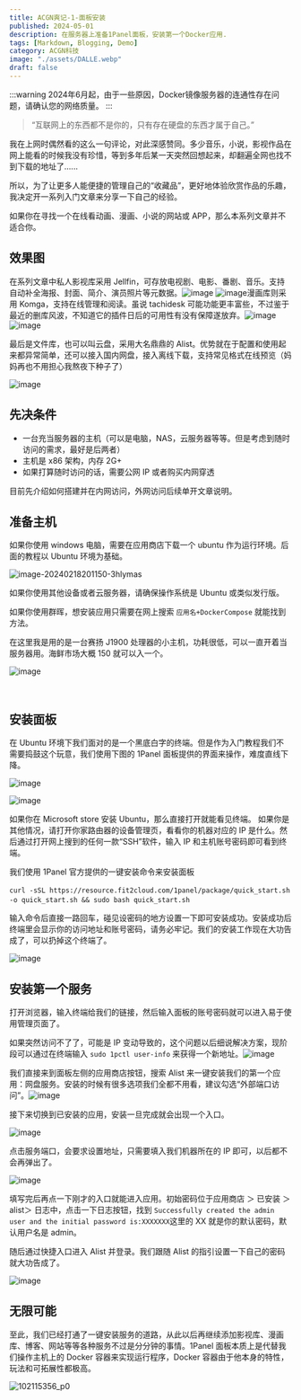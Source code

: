 ```yaml
---
title: ACGN爽记-1-面板安装
published: 2024-05-01
description: 在服务器上准备1Panel面板，安装第一个Docker应用.
tags: [Markdown, Blogging, Demo]
category: ACGN科技
image: "./assets/DALLE.webp"
draft: false
---
```


:::warning
2024年6月起，由于一些原因，Docker镜像服务器的连通性存在问题，请确认您的网络质量。
:::

> “互联网上的东西都不是你的，只有存在硬盘的东西才属于自己。”


我在上网时偶然看的这么一句评论，对此深感赞同。多少音乐，小说，影视作品在网上能看的时候我没有珍惜，等到多年后某一天突然回想起来，却翻遍全网也找不到下载的地址了......

所以，为了让更多人能便捷的管理自己的“收藏品”，更好地体验欣赏作品的乐趣，我决定开一系列入门文章来分享一下自己的经验。

如果你在寻找一个在线看动画、漫画、小说的网站或 APP，那么本系列文章并不适合你。

## 效果图
在系列文章中私人影视库采用 Jellfin，可存放电视剧、电影、番剧、音乐。支持自动补全海报、封面、简介、演员照片等元数据。
​![image](assets/image-20240218202750-jry1ost.png)​
​![image](assets/image-20240218202922-4z2ndc7.png)​
漫画库则采用 Komga，支持在线管理和阅读。虽说 tachidesk 可能功能更丰富些，不过鉴于最近的删库风波，不知道它的插件日后的可用性有没有保障遂放弃。
​![image](assets/image-20240218204125-yggx7uq.png)
​![image](assets/image-20240218204158-o2p4kae.png)​

最后是文件库，也可以叫云盘，采用大名鼎鼎的 Alist。优势就在于配置和使用起来都异常简单，还可以接入国内网盘，接入离线下载，支持常见格式在线预览（妈妈再也不用担心我熬夜下种子了）

​![image](assets/image-20240218204435-iehtbp9.png)​

## 先决条件

* 一台充当服务器的主机（可以是电脑，NAS，云服务器等等。但是考虑到随时访问的需求，最好是后两者）
* 主机是 x86 架构，内存 2G+
* 如果打算随时访问的话，需要公网 IP 或者购买内网穿透

目前先介绍如何搭建并在内网访问，外网访问后续单开文章说明。

## 准备主机

如果你使用 windows 电脑，需要在应用商店下载一个 ubuntu 作为运行环境。后面的教程以 Ubuntu 环境为基础。

​![image-20240218201150-3hlymas](assets/image-20240218201150-3hlymas-20240218213827-paccrd9.png)​

如果你使用其他设备或者云服务器，请确保操作系统是 Ubuntu 或类似发行版。

如果你使用群晖，想安装应用只需要在网上搜索 `应用名+DockerCompose` ​就能找到方法。

在这里我是用的是一台赛扬 J1900 处理器的小主机，功耗很低，可以一直开着当服务器用。海鲜市场大概 150 就可以入一个。

​![image](assets/image-20240218205450-xeyj7xt.png)​

‍

## 安装面板

在 Ubuntu 环境下我们面对的是一个黑底白字的终端。但是作为入门教程我们不需要捣鼓这个玩意，我们使用下图的 1Panel 面板提供的界面来操作，难度直线下降。

​![image](assets/image-20240218205548-7refzqg.png)​

​![image](assets/image-20240218210347-rop1o34.png)​

如果你在 Microsoft store 安装 Ubuntu，那么直接打开就能看见终端。
如果你是其他情况，请打开你家路由器的设备管理页，看看你的机器对应的 IP 是什么。然后通过打开网上搜到的任何一款“SSH”软件，输入 IP 和主机账号密码即可看到终端。

我们使用 1Panel 官方提供的一键安装命令来安装面板

​`curl -sSL https://resource.fit2cloud.com/1panel/package/quick_start.sh -o quick_start.sh && sudo bash quick_start.sh`​

输入命令后直接一路回车，碰见设密码的地方设置一下即可安装成功。安装成功后终端里会显示你的访问地址和账号密码，请务必牢记。我们的安装工作现在大功告成了，可以扔掉这个终端了。

​![image](assets/image-20240218210734-k7t2id3.png)​

## 安装第一个服务

打开浏览器，输入终端给我们的链接，然后输入面板的账号密码就可以进入易于使用管理页面了。

如果突然访问不了了，可能是 IP 变动导致的，这个问题以后细说解决方案，现阶段可以通过在终端输入 `sudo 1pctl user-info` ​来获得一个新地址。![image](assets/image-20240218211012-55rw9qh.png)​

我们直接来到面板左侧的应用商店按钮，搜索 Alist 来一键安装我们的第一个应用：网盘服务。安装的时候有很多选项我们全都不用看，建议勾选“外部端口访问”。![image](assets/image-20240218211647-zyj1bx8.png)​

接下来切换到已安装的应用，安装一旦完成就会出现一个入口。

​![image](assets/image-20240218211826-4vpw957.png)​

点击服务端口，会要求设置地址，只需要填入我们机器所在的 IP 即可，以后都不会再弹出了。

​![image](assets/image-20240218212203-sreo6u8.png)​

填写完后再点一下刚才的入口就能进入应用。初始密码位于应用商店 ＞ 已安装 ＞alist＞ 日志中，点击一下日志按钮，找到 `Successfully created the admin user and the initial password is:XXXXXXX` ​这里的 XX 就是你的默认密码，默认用户名是 admin。

随后通过快捷入口进入 Alist 并登录。我们跟随 Alist 的指引设置一下自己的密码就大功告成了。

​![image](assets/image-20240218212319-g2xvu2r.png)​

## 无限可能

至此，我们已经打通了一键安装服务的道路，从此以后再继续添加影视库、漫画库、博客、网站等等各种服务不过是分分钟的事情。1Panel 面板本质上是代替我们操作主机上的 Docker 容器来实现运行程序，Docker 容器由于他本身的特性，玩法和可拓展性都极高。

​![102115356_p0](assets/102115356_p0-20240218212749-19f33g1.jpg)​

‍
